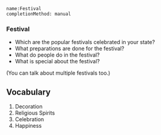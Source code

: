 ```ngMeta
name:Festival
completionMethod: manual
```

### Festival
* Which are the popular festivals celebrated in your state?
* What preparations are done for the festival?
* What do people do in the festival?
* What is special about the festival?

(You can talk about multiple festivals too.)





## Vocabulary
1. Decoration
2. Religious Spirits
3. Celebration
4. Happiness
